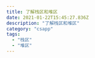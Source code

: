 ```yaml
---
title: 了解栈区和堆区
date: 2021-01-22T15:45:27.836Z
description: "了解栈区和堆区"
category: "csapp"
tags:
  - "栈区"
  - "堆区"
---
```

